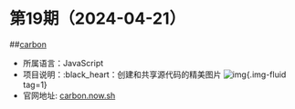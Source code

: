 # 第19期（2024-04-21）


##[carbon](https://github.com/carbon-app/carbon)
- 所属语言：JavaScript
- 项目说明：:black_heart：创建和共享源代码的精美图片
![img](https://ghfast.top/https://raw.githubusercontent.com/xiaoxuan6/weekly/main/docs/static/images/2024-04-21/1713665800.png){.img-fluid tag=1}
- 官网地址: [carbon.now.sh](https://carbon.now.sh)

